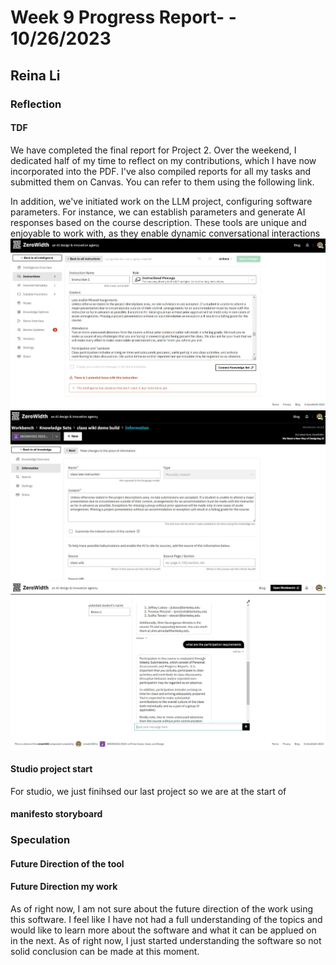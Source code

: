 # Week 9 Progress Report- - 10/26/2023

## Reina Li

### Reflection
#### TDF
We have completed the final report for Project 2. Over the weekend, I dedicated half of my time to reflect on my contributions, which I have now incorporated into the PDF. I've also compiled reports for all my tasks and submitted them on Canvas. You can refer to them using the following link.

In addition, we've initiated work on the LLM project, configuring software parameters. For instance, we can establish parameters and generate AI responses based on the course description. These tools are unique and enjoyable to work with, as they enable dynamic conversational interactions
<img src="https://github.com/Berkeley-MDes/tdf-fa23-reinali/blob/main/weekly-reports/1.JPG" alt="Alt Text" width="650"> 
<img src="https://github.com/Berkeley-MDes/tdf-fa23-reinali/blob/main/weekly-reports/2.JPG" alt="Alt Text" width="650"> 
<img src="https://github.com/Berkeley-MDes/tdf-fa23-reinali/blob/main/weekly-reports/3.JPG" alt="Alt Text" width="650"> 

#### Studio project start
For studio, we just finihsed our last project so we are at the start of 

#### manifesto storyboard

   
### Speculation
#### Future Direction of the tool

#### Future Direction my work
As of right now, I am not sure about the future direction of the work using this software. I feel like I have not had a full understanding of the topics and would like to learn more about the software and what it can be applued on in the next. As of right now, I just started understanding the software so not solid conclusion can be made at this moment. 
